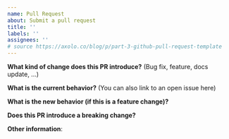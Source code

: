 ```yaml
---
name: Pull Request
about: Submit a pull request
title: ''
labels: ''
assignees: ''
# source https://axolo.co/blog/p/part-3-github-pull-request-template
---
```


**What kind of change does this PR introduce?** (Bug fix, feature, docs update, ...)


**What is the current behavior?** (You can also link to an open issue here)


**What is the new behavior (if this is a feature change)?**


**Does this PR introduce a breaking change?**


**Other information**:
